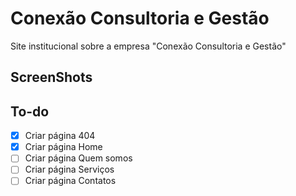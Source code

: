# Conexão Consultoria e Gestão

Site institucional sobre a empresa "Conexão Consultoria e Gestão"

## ScreenShots

## To-do

- [x] Criar página 404
- [x] Criar página Home
- [ ] Criar página Quem somos
- [ ] Criar página Serviços
- [ ] Criar página Contatos
